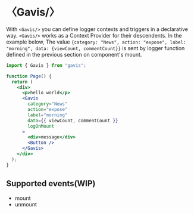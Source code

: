 # 〈Gavis/〉

With `<Gavis/>` you can define logger contexts and triggers in a declarative way. `<Gavis/>` works as a Context Provider for their descendents. In the example below, The value `{category: "News", action: "expose", label: "morning", data: {viewCount, commentCount}}` is sent by logger function defined in the previous section on component's mount.

```jsx
import { Gavis } from "gavis";

function Page() {
  return (
    <div>
      <p>hello world</p>​
      <Gavis
        category="News"
        action="expose"
        label="morning"
        data={{ viewCount, commentCount }}
        logOnMount
      >
        <div>message</div>
        <Button />
      </Gavis>
    </div>
  );
}
```

## Supported events(WIP)

- mount
- unmount
